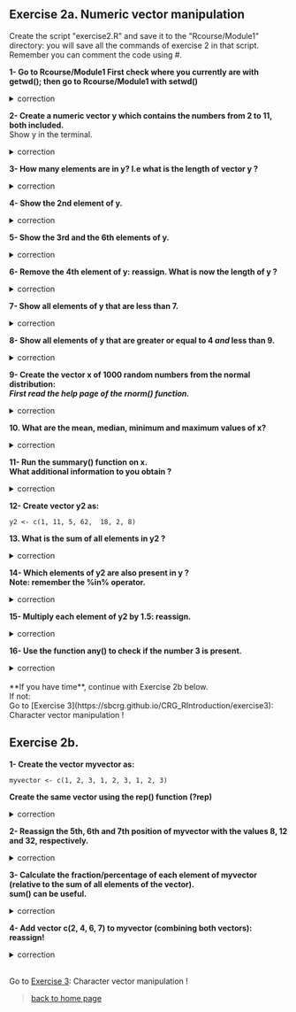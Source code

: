 ## Exercise 2a. Numeric vector manipulation

Create the script "exercise2.R" and save it to the "Rcourse/Module1" directory: you will save all the commands of exercise 2 in that script.
<br>Remember you can comment the code using #.

**1- Go to Rcourse/Module1
First check where you currently are with getwd();
then go to Rcourse/Module1 with setwd()**

<details>
<summary>
correction
</summary>

```{r}
getwd()
setwd("Rcourse/Module1")
setwd("~/Rcourse/Module1")
```

</details>


**2- Create a numeric vector y which contains the numbers from 2 to 11, both included.** 
<br>Show y in the terminal.

<details>
<summary>
correction
</summary>

```{r}
y <- c(2, 3, 4, 5, 6, 7, 8, 9, 10, 11)
# same as
y <- 2:11
# show in terminal:
y
```

</details>

**3- How many elements are in y? I.e what is the length of vector y ?**

<details>
<summary>
correction
</summary>

```{r}
length(y)
```

</details>

**4- Show the 2nd element of y.**

<details>
<summary>
correction
</summary>

```{r}
y[2]
```

</details>

**5- Show the 3rd and the 6th elements of y.**

<details>
<summary>
correction
</summary>

```{r}
y[c(3,6)]
```

</details>

**6- Remove the 4th element of y: reassign. What is now the length of y ?**

<details>
<summary>
correction
</summary>

```{r}
# remove 4th element and reassign
y <- y[-4]
# length of y
length(y)
```

</details>

**7- Show all elements of y that are less than 7.**

<details>
<summary>
correction
</summary>

```{r}
# which elements of y are less than 7:
y < 7
# show those elements 
y[ y < 7 ]
```

</details>

**8- Show all elements of y that are greater or equal to 4 ***and*** less than 9.**

<details>
<summary>
correction
</summary>

```{r}
y[ y >= 4 & y < 9 ]
```

</details>


**9- Create the vector x of 1000 random numbers from the normal distribution:**
<br>***First read the help page of the rnorm() function.***

<details>
<summary>
correction
</summary>

```{r}
# help page for the rnorm function
help(rnorm)
# produce a vector of 1000 random numbers from the normal distribution
x <- rnorm(1000)
```

</details>

**10. What are the mean, median, minimum and maximum values of x?**

<details>
<summary>
correction
</summary>

```{r}
mean(x); median(x); min(x); max(x)
```

</details>

**11- Run the summary() function on x. <br>What additional information to you obtain ?**

<details>
<summary>
correction
</summary>

```{r}
summary(x)
```

</details>

**12- Create vector y2 as:**<br>

```{r}
y2 <- c(1, 11, 5, 62,  18, 2, 8)
```

**13. What is the sum of all elements in y2 ?**

<details>
<summary>
correction 
</summary>

```{r}
sum(y2)
```

</details>

**14- Which elements of y2 are also present in y ? 
<br>Note: remember the %in% operator.**

<details>
<summary>
correction
</summary>

```{r}
y2[ y2 %in% y ]
```

</details>

**15- Multiply each element of y2 by 1.5: reassign.**

<details>
<summary>
correction
</summary>

```{r}
y2 <- y2 * 1.5
```

</details>


**16- Use the function any() to check if the number 3 is present.**

<details>
<summary>
correction
</summary>

```{r}
# "Given a set of logical vectors, is at least one of the values true?"
any( y2 == 3 )
```

</details>

<br>
**If you have time**, continue with Exercise 2b below.<br>
If not:<br>
Go to [Exercise 3](https://sbcrg.github.io/CRG_RIntroduction/exercise3): Character vector manipulation !
<br>

## Exercise 2b.

**1- Create the vector myvector as:**

```{r}
myvector <- c(1, 2, 3, 1, 2, 3, 1, 2, 3)
```

**Create the same vector using the rep() function (?rep)**

<details>
<summary>
correction
</summary>

```{r}
myvector <- rep(1:3, 3)
```

</details>


**2- Reassign the 5th, 6th and 7th position of myvector with the values 8, 12 and 32, respectively.**

<details>
<summary>
correction
</summary>

```{r}
# reassign one by one
myvector[5] <- 8
myvector[6] <- 12
myvector[7] <- 32
# or reassign all at once
myvector[5:7] <- c(8, 12, 32)
```

</details>

**3- Calculate the fraction/percentage of each element of myvector (relative to the sum of all elements of the vector).
<br>sum() can be useful.**


<details>
<summary>
correction
</summary>

```{r}
# sum of all elements of the vector
mytotal <- sum(myvector)
# divide each element by the sum
myvector / mytotal
# multiply by 100 to get a percentage
(myvector / mytotal) * 100
```

</details>

**4- Add vector c(2, 4, 6, 7) to myvector (combining both vectors): reassign!**

<details>
<summary>
correction
</summary>

```{r}
# create the new vector
newvector <- c(2, 4, 6, 7)
# combine both myvector and newvector
c(myvector, newvector)
# reassign myvector
myvector <- c(myvector, newvector)
```

</details>

<br>

Go to [Exercise 3](https://sbcrg.github.io/CRG_RIntroduction/exercise3): Character vector manipulation !
<br>
> [back to home page](https://sbcrg.github.io/CRG_RIntroduction)

